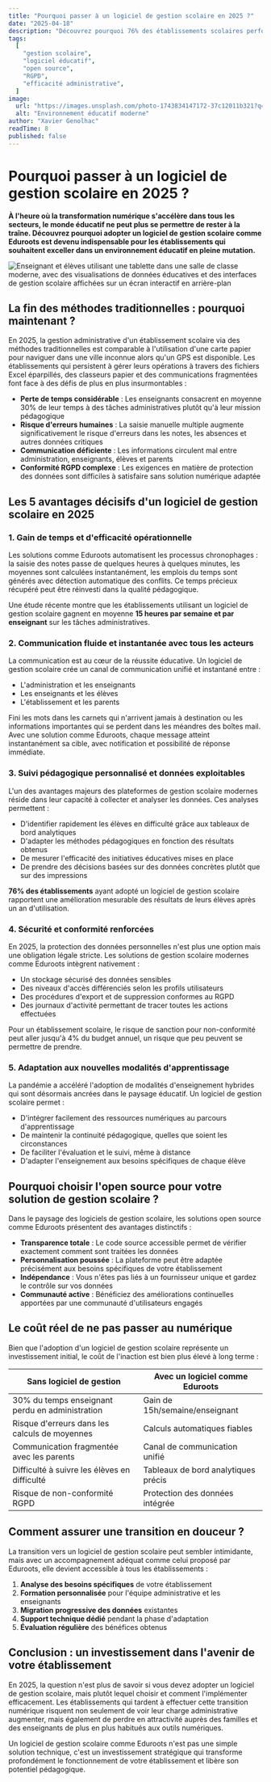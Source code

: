 ```yaml
---
title: "Pourquoi passer à un logiciel de gestion scolaire en 2025 ?"
date: "2025-04-18"
description: "Découvrez pourquoi 76% des établissements scolaires performants ont adopté un logiciel de gestion en 2025. Gain de temps, communication fluide et conformité RGPD : les 5 avantages décisifs pour transformer votre établissement avec une solution open source comme Eduroots."
tags:
  [
    "gestion scolaire",
    "logiciel éducatif",
    "open source",
    "RGPD",
    "efficacité administrative",
  ]
image:
  url: "https://images.unsplash.com/photo-1743834147172-37c12011b321?q=80&w=2340"
  alt: "Environnement éducatif moderne"
author: "Xavier Genolhac"
readTime: 8
published: false
---
```


# Pourquoi passer à un logiciel de gestion scolaire en 2025 ?

**À l'heure où la transformation numérique s'accélère dans tous les secteurs, le monde éducatif ne peut plus se permettre de rester à la traîne. Découvrez pourquoi adopter un logiciel de gestion scolaire comme Eduroots est devenu indispensable pour les établissements qui souhaitent exceller dans un environnement éducatif en pleine mutation.**

![Enseignant et élèves utilisant une tablette dans une salle de classe moderne, avec des visualisations de données éducatives et des interfaces de gestion scolaire affichées sur un écran interactif en arrière-plan](https://images.unsplash.com/photo-1610484826917-0f101a7bf7f4?q=80&w=2340)

## La fin des méthodes traditionnelles : pourquoi maintenant ?

En 2025, la gestion administrative d'un établissement scolaire via des méthodes traditionnelles est comparable à l'utilisation d'une carte papier pour naviguer dans une ville inconnue alors qu'un GPS est disponible. Les établissements qui persistent à gérer leurs opérations à travers des fichiers Excel éparpillés, des classeurs papier et des communications fragmentées font face à des défis de plus en plus insurmontables :

- **Perte de temps considérable** : Les enseignants consacrent en moyenne 30% de leur temps à des tâches administratives plutôt qu'à leur mission pédagogique
- **Risque d'erreurs humaines** : La saisie manuelle multiple augmente significativement le risque d'erreurs dans les notes, les absences et autres données critiques
- **Communication déficiente** : Les informations circulent mal entre administration, enseignants, élèves et parents
- **Conformité RGPD complexe** : Les exigences en matière de protection des données sont difficiles à satisfaire sans solution numérique adaptée

## Les 5 avantages décisifs d'un logiciel de gestion scolaire en 2025

### 1. Gain de temps et d'efficacité opérationnelle

Les solutions comme Eduroots automatisent les processus chronophages : la saisie des notes passe de quelques heures à quelques minutes, les moyennes sont calculées instantanément, les emplois du temps sont générés avec détection automatique des conflits. Ce temps précieux récupéré peut être réinvesti dans la qualité pédagogique.

Une étude récente montre que les établissements utilisant un logiciel de gestion scolaire gagnent en moyenne **15 heures par semaine et par enseignant** sur les tâches administratives.

### 2. Communication fluide et instantanée avec tous les acteurs

La communication est au cœur de la réussite éducative. Un logiciel de gestion scolaire crée un canal de communication unifié et instantané entre :

- L'administration et les enseignants
- Les enseignants et les élèves
- L'établissement et les parents

Fini les mots dans les carnets qui n'arrivent jamais à destination ou les informations importantes qui se perdent dans les méandres des boîtes mail. Avec une solution comme Eduroots, chaque message atteint instantanément sa cible, avec notification et possibilité de réponse immédiate.

### 3. Suivi pédagogique personnalisé et données exploitables

L'un des avantages majeurs des plateformes de gestion scolaire modernes réside dans leur capacité à collecter et analyser les données. Ces analyses permettent :

- D'identifier rapidement les élèves en difficulté grâce aux tableaux de bord analytiques
- D'adapter les méthodes pédagogiques en fonction des résultats obtenus
- De mesurer l'efficacité des initiatives éducatives mises en place
- De prendre des décisions basées sur des données concrètes plutôt que sur des impressions

**76% des établissements** ayant adopté un logiciel de gestion scolaire rapportent une amélioration mesurable des résultats de leurs élèves après un an d'utilisation.

### 4. Sécurité et conformité renforcées

En 2025, la protection des données personnelles n'est plus une option mais une obligation légale stricte. Les solutions de gestion scolaire modernes comme Eduroots intègrent nativement :

- Un stockage sécurisé des données sensibles
- Des niveaux d'accès différenciés selon les profils utilisateurs
- Des procédures d'export et de suppression conformes au RGPD
- Des journaux d'activité permettant de tracer toutes les actions effectuées

Pour un établissement scolaire, le risque de sanction pour non-conformité peut aller jusqu'à 4% du budget annuel, un risque que peu peuvent se permettre de prendre.

### 5. Adaptation aux nouvelles modalités d'apprentissage

La pandémie a accéléré l'adoption de modalités d'enseignement hybrides qui sont désormais ancrées dans le paysage éducatif. Un logiciel de gestion scolaire permet :

- D'intégrer facilement des ressources numériques au parcours d'apprentissage
- De maintenir la continuité pédagogique, quelles que soient les circonstances
- De faciliter l'évaluation et le suivi, même à distance
- D'adapter l'enseignement aux besoins spécifiques de chaque élève

## Pourquoi choisir l'open source pour votre solution de gestion scolaire ?

Dans le paysage des logiciels de gestion scolaire, les solutions open source comme Eduroots présentent des avantages distinctifs :

- **Transparence totale** : Le code source accessible permet de vérifier exactement comment sont traitées les données
- **Personnalisation poussée** : La plateforme peut être adaptée précisément aux besoins spécifiques de votre établissement
- **Indépendance** : Vous n'êtes pas liés à un fournisseur unique et gardez le contrôle sur vos données
- **Communauté active** : Bénéficiez des améliorations continuelles apportées par une communauté d'utilisateurs engagés

## Le coût réel de ne pas passer au numérique

Bien que l'adoption d'un logiciel de gestion scolaire représente un investissement initial, le coût de l'inaction est bien plus élevé à long terme :

<table class="table-auto w-full text-left">
  <thead>
    <tr>
      <th class="border py-2 px-4 font-semibold text-dark dark:text-light text-center">Sans logiciel de gestion</th>
      <th class="border py-2 px-4 font-semibold text-dark dark:text-light text-center">Avec un logiciel comme Eduroots</th>
    </tr>
  </thead>
  <tbody>
    <tr >
      <td class="border py-2 px-4">30% du temps enseignant perdu en administration</td>
      <td class="border py-2 px-4">Gain de 15h/semaine/enseignant</td>
    </tr>
    <tr>
      <td class="border py-2 px-4">Risque d'erreurs dans les calculs de moyennes</td>
      <td class="border py-2 px-4">Calculs automatiques fiables</td>
    </tr>
    <tr>
      <td class="border py-2 px-4">Communication fragmentée avec les parents</td>
      <td class="border py-2 px-4">Canal de communication unifié</td>
    </tr>
    <tr>
      <td class="border py-2 px-4">Difficulté à suivre les élèves en difficulté</td>
      <td class="border py-2 px-4">Tableaux de bord analytiques précis</td>
    </tr>
    <tr>
      <td class="border py-2 px-4">Risque de non-conformité RGPD</td>
      <td class="border py-2 px-4">Protection des données intégrée</td>
    </tr>
  </tbody>
</table>

## Comment assurer une transition en douceur ?

La transition vers un logiciel de gestion scolaire peut sembler intimidante, mais avec un accompagnement adéquat comme celui proposé par Eduroots, elle devient accessible à tous les établissements :

1. **Analyse des besoins spécifiques** de votre établissement
2. **Formation personnalisée** pour l'équipe administrative et les enseignants
3. **Migration progressive des données** existantes
4. **Support technique dédié** pendant la phase d'adaptation
5. **Évaluation régulière** des bénéfices obtenus

## Conclusion : un investissement dans l'avenir de votre établissement

En 2025, la question n'est plus de savoir si vous devez adopter un logiciel de gestion scolaire, mais plutôt lequel choisir et comment l'implémenter efficacement. Les établissements qui tardent à effectuer cette transition numérique risquent non seulement de voir leur charge administrative augmenter, mais également de perdre en attractivité auprès des familles et des enseignants de plus en plus habitués aux outils numériques.

Un logiciel de gestion scolaire comme Eduroots n'est pas une simple solution technique, c'est un investissement stratégique qui transforme profondément le fonctionnement de votre établissement et libère son potentiel pédagogique.

<CTA  title="Envie de voir Eduroots en action ?" btnTxt="Demandez une démonstration personnalisée" />
